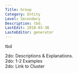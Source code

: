 ```yaml
---
Title: Group
Category: Entity
Level: Secondary
Description: tbd.
LastEdit: 2018-03-38
LasteEditor: generator
---
```


tbd

2do: Descriptions & Explanations.   
2do: 1-2 Examples  
2do: Link to Cluster   